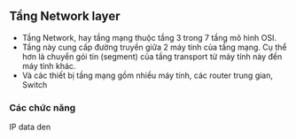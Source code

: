 ## Tầng Network layer
- Tầng Network, hay tầng mạng thuộc tầng 3 trong 7 tầng mô hình OSI.
- Tầng này cung cấp đường truyền giữa 2 máy tính của tầng mạng. Cụ thể hơn là chuyển gói tin (segment) của tầng transport từ máy tính này đến máy tính khác.
- Và các thiết bị tầng mạng gồm nhiều máy tính, các router trung gian, Switch 
### Các chức năng
IP data den
